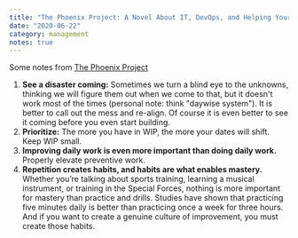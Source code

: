 ```yaml
---
title: "The Phoenix Project: A Novel About IT, DevOps, and Helping Your Business Win, by Gene Kim, Kevin Behr, George Spafford"
date: "2020-06-22"
category: management
notes: true
---
```


Some notes from [The Phoenix Project][1]

1. **See a disaster coming:** Sometimes we turn a blind eye to the unknowns, thinking we will figure them out when we come to that, but it doesn't work most of the times (personal note: think "daywise system"). It is better to call out the mess and re-align. Of course it is even better to see it coming before you even start building.
2. **Prioritize:** The more you have in WIP, the more your dates will shift. Keep WIP small.
3. **Improving daily work is even more important than doing daily work.** Properly elevate preventive work.
4. **Repetition creates habits, and habits are what enables mastery.** Whether you’re talking about sports training, learning a musical instrument, or training in the Special Forces, nothing is more important for mastery than practice and drills. Studies have shown that practicing five minutes daily is better than practicing once a week for three hours. And if you want to create a genuine culture of improvement, you must create those habits.


[1]: https://www.goodreads.com/book/show/17255186-the-phoenix-project
